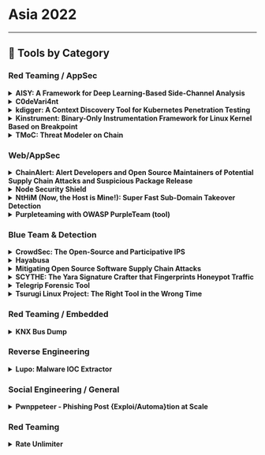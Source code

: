 # Asia 2022
---
## 🧠 Tools by Category
### Red Teaming / AppSec

<details><summary><strong>AISY: A Framework for Deep Learning-Based Side-Channel Analysis</strong></summary>

![BH-ARSENAL](https://img.shields.io/badge/BH-ARSENAL-blue) ![Category: Red Teaming / AppSec](https://img.shields.io/badge/Category:%20Red%20Teaming%20/%20AppSec-red) ![Stjepan Picek](https://img.shields.io/badge/Stjepan%20Picek-informational)

🔗 **Link:** [AISY: A Framework for Deep Learning-Based Side-Channel Analysis](https://github.com/AISyLab/AISY_Framework)  
📝 **Description:** Profiling side-channel attacks (SCA) allow evaluators to verify the worst-case security scenario of their products. Nowadays, deep learning has become the state-of-the-art method for profiling SCA as deep neural networks show the ability to learn side-channel leakages from protected implementations. While deep learning is a powerful technique for security evaluations, it offers numerous possibilities for neural network configurations and optimization techniques. Selecting the best setup for each evaluated product is far from trivial and requires expertise in SCA and deep learning fields. To improve SCA methods, and at the same time to be able to investigate the resistance of the product to more complex attack scenarios, researchers continuously propose new techniques.
Unfortunately, several obstacles are making the acceptance of such techniques a challenge. Security evaluators from the industry face difficulties following up on new promising methods. What is more, certification bodies also must be aware of new SCA techniques to issue the certifications. Indeed, one of the main issues is the lack of publicly available, easy-to-use frameworks that allow powerful and reliable side-channel analysis. Moreover, due to the absence of the uniformed evaluation/implementation method, the reproducibility of the outcomes is not easy to ensure.

We propose AISY as a tool to allow state-of-the-art deep learning-based SCA. AISY is a python-based open-source framework, and it provides state-of-the-art functionalities for profiling SCA with easy usage, extensibility, reproducibility, integrated database, and user interface. We envision a system where the user can efficiently run the attacks with few lines of code and based on state-of-the-art but also extend those functionalities to support new developments. AISY supports the complete development cycle for deep learning-based SCA: from dataset preparation to the automated development of new models and their assessment concerning the side-channel metrics.

</details>

<details><summary><strong>C0deVari4nt</strong></summary>

![BH-ARSENAL](https://img.shields.io/badge/BH-ARSENAL-blue) ![Category: Red Teaming / AppSec](https://img.shields.io/badge/Category:%20Red%20Teaming%20/%20AppSec-red) ![Chloe Ong](https://img.shields.io/badge/Chloe%20Ong-informational) ![Kar Wei Loh](https://img.shields.io/badge/Kar%20Wei%20Loh-informational)

🔗 **Link:** [C0deVari4nt](#)  
📝 **Description:** None

</details>

<details><summary><strong>kdigger: A Context Discovery Tool for Kubernetes Penetration Testing</strong></summary>

![BH-ARSENAL](https://img.shields.io/badge/BH-ARSENAL-blue) ![Category: Red Teaming / AppSec](https://img.shields.io/badge/Category:%20Red%20Teaming%20/%20AppSec-red) ![Mahé Tardy](https://img.shields.io/badge/Mahé%20Tardy-informational)

🔗 **Link:** [kdigger: A Context Discovery Tool for Kubernetes Penetration Testing](#)  
📝 **Description:** None

</details>

<details><summary><strong>Kinstrument: Binary-Only Instrumentation Framework for Linux Kernel Based on Breakpoint</strong></summary>

![BH-ARSENAL](https://img.shields.io/badge/BH-ARSENAL-blue) ![Category: Red Teaming / AppSec](https://img.shields.io/badge/Category:%20Red%20Teaming%20/%20AppSec-red) ![Sili Luo](https://img.shields.io/badge/Sili%20Luo-informational)

🔗 **Link:** [Kinstrument: Binary-Only Instrumentation Framework for Linux Kernel Based on Breakpoint](https://github.com/hac425xxx/hac425xxx)  
📝 **Description:** For regular Linux kernels, we can use qemu or vmware, and then use gdb to debug the kernel, but for some special embedded devices, such as Android phones, it is difficult to debug and instrument the kernel. In order to debug the kernel, it often needs to recompile the kernel and use additional hardware.

The characteristics of kinstrument are as follows:

1. The kernel only needs to support the insertion of the ko module, the kernel does not need to be recompiled, and no additional hardware is required.
2. Support instrumentation basic blocks, and get basic block coverage of kernel code
3. Use the breakpoint mechanism to hook and debug arbitrary instructions.


Kinstrument can be used for kernel debugging and Fuzz.

</details>

<details><summary><strong>TMoC: Threat Modeler on Chain</strong></summary>

![BH-ARSENAL](https://img.shields.io/badge/BH-ARSENAL-blue) ![Category: Red Teaming / AppSec](https://img.shields.io/badge/Category:%20Red%20Teaming%20/%20AppSec-red) ![Yejun Kim](https://img.shields.io/badge/Yejun%20Kim-informational) ![Kwangsoo Cho](https://img.shields.io/badge/Kwangsoo%20Cho-informational) ![Paul Hong](https://img.shields.io/badge/Paul%20Hong-informational) ![Seungjoo Kim](https://img.shields.io/badge/Seungjoo%20Kim-informational)

🔗 **Link:** [TMoC: Threat Modeler on Chain](#)  
📝 **Description:** None

</details>


### Web/AppSec

<details><summary><strong>ChainAlert: Alert Developers and Open Source Maintainers of Potential Supply Chain Attacks and Suspicious Package Release</strong></summary>

![BH-ARSENAL](https://img.shields.io/badge/BH-ARSENAL-blue) ![Category: Web/AppSec](https://img.shields.io/badge/Category:%20Web/AppSec-blue) ![Lior Kaplan](https://img.shields.io/badge/Lior%20Kaplan-informational) ![Jossef Harush](https://img.shields.io/badge/Jossef%20Harush-informational)

🔗 **Link:** [ChainAlert: Alert Developers and Open Source Maintainers of Potential Supply Chain Attacks and Suspicious Package Release](#)  
📝 **Description:** None

</details>

<details><summary><strong>Node Security Shield</strong></summary>

![BH-ARSENAL](https://img.shields.io/badge/BH-ARSENAL-blue) ![Category: Web/AppSec](https://img.shields.io/badge/Category:%20Web/AppSec-blue) ![Sukesh Pappu](https://img.shields.io/badge/Sukesh%20Pappu-informational) ![Lavakumar Kuppan](https://img.shields.io/badge/Lavakumar%20Kuppan-informational)

🔗 **Link:** [Node Security Shield](#)  
📝 **Description:** None

</details>

<details><summary><strong>NtHiM (Now, the Host is Mine!): Super Fast Sub-Domain Takeover Detection</strong></summary>

![BH-ARSENAL](https://img.shields.io/badge/BH-ARSENAL-blue) ![Category: Web/AppSec](https://img.shields.io/badge/Category:%20Web/AppSec-blue) ![Binit Ghimire](https://img.shields.io/badge/Binit%20Ghimire-informational)

🔗 **Link:** [NtHiM (Now, the Host is Mine!): Super Fast Sub-Domain Takeover Detection](https://github.com/TheBinitGhimire/NtHiM)  
📝 **Description:** NtHiM, which stands for "Now, the Host is Mine!" is a Rust-based systems project, which enables security enthusiasts to discover subdomain takeover vulnerabilities in hostnames (domains and subdomains) from different organizations.


In this session, I will be discussing about the following things, apart from an introduction of myself as the project maintainer and your presenter for this session.

Project Overview
Brief Introduction (what this project actually is)
Initiation Story (how I decided to start working on this project)
Brief Logic Explanation (understanding the project workflow with a simple pseudocode)
Project Features (getting to know about all of the things built into the project)
User-level Video Documentation (Demonstration; including guides for the end-users of this project)
Developer-level Video Documentation (Demonstration; including guides on how you can get started with extending or contributing to this project)

</details>

<details><summary><strong>Purpleteaming with OWASP PurpleTeam (tool)</strong></summary>

![BH-ARSENAL](https://img.shields.io/badge/BH-ARSENAL-blue) ![Category: Web/AppSec](https://img.shields.io/badge/Category:%20Web/AppSec-blue) ![Kim Carter](https://img.shields.io/badge/Kim%20Carter-informational)

🔗 **Link:** [Purpleteaming with OWASP PurpleTeam (tool)](#)  
📝 **Description:** OWASP PurpleTeam is a security regression testing SaaS and CLI that targets web applications and APIs. It can be run manually or sit within your build pipeline to continuously test your creations in close to real-time. Not only does PurpleTeam help you find and fix your security defects, it also helps train Developers and DevOps Engineers to recognise security defects and how to not introduce the same defects in the future.

</details>


### Blue Team & Detection

<details><summary><strong>CrowdSec: The Open-Source and Participative IPS</strong></summary>

![BH-ARSENAL](https://img.shields.io/badge/BH-ARSENAL-blue) ![Category: Blue Team & Detection](https://img.shields.io/badge/Category:%20Blue%20Team%20&%20Detection-cyan) ![Jean Devaux](https://img.shields.io/badge/Jean%20Devaux-informational) ![Sebastien Blot](https://img.shields.io/badge/Sebastien%20Blot-informational) ![Philippe Humeau](https://img.shields.io/badge/Philippe%20Humeau-informational)

🔗 **Link:** [CrowdSec: The Open-Source and Participative IPS](#)  
📝 **Description:** None

</details>

<details><summary><strong>Hayabusa</strong></summary>

![BH-ARSENAL](https://img.shields.io/badge/BH-ARSENAL-blue) ![Category: Blue Team & Detection](https://img.shields.io/badge/Category:%20Blue%20Team%20&%20Detection-cyan) ![Zach Mathis](https://img.shields.io/badge/Zach%20Mathis-informational)

🔗 **Link:** [Hayabusa](https://github.com/YamatoSecurity)  
📝 **Description:** Hayabusa is a sigma-based threat hunting and fast forensics timeline generator for Windows event logs written in rust by Yamato Security. Rules can either be written sigma or built-in hayabusa rules that let the analyst extract out only the important fields for Windows DFIR investigations.

</details>

<details><summary><strong>Mitigating Open Source Software Supply Chain Attacks</strong></summary>

![BH-ARSENAL](https://img.shields.io/badge/BH-ARSENAL-blue) ![Category: Blue Team & Detection](https://img.shields.io/badge/Category:%20Blue%20Team%20&%20Detection-cyan) ![Ashish Bijlani](https://img.shields.io/badge/Ashish%20Bijlani-informational) ![Ajinkya Rajput](https://img.shields.io/badge/Ajinkya%20Rajput-informational)

🔗 **Link:** [Mitigating Open Source Software Supply Chain Attacks](#)  
📝 **Description:** None

</details>

<details><summary><strong>SCYTHE: The Yara Signature Crafter that Fingerprints Honeypot Traffic</strong></summary>

![BH-ARSENAL](https://img.shields.io/badge/BH-ARSENAL-blue) ![Category: Blue Team & Detection](https://img.shields.io/badge/Category:%20Blue%20Team%20&%20Detection-cyan) ![Shashank Gangaraju](https://img.shields.io/badge/Shashank%20Gangaraju-informational) ![Yu Zeng](https://img.shields.io/badge/Yu%20Zeng-informational) ![George Chen](https://img.shields.io/badge/George%20Chen-informational)

🔗 **Link:** [SCYTHE: The Yara Signature Crafter that Fingerprints Honeypot Traffic](#)  
📝 **Description:** None

</details>

<details><summary><strong>Telegrip Forensic Tool</strong></summary>

![BH-ARSENAL](https://img.shields.io/badge/BH-ARSENAL-blue) ![Category: Blue Team & Detection](https://img.shields.io/badge/Category:%20Blue%20Team%20&%20Detection-cyan) ![Norah Alkhathlan](https://img.shields.io/badge/Norah%20Alkhathlan-informational)

🔗 **Link:** [Telegrip Forensic Tool](#)  
📝 **Description:** None

</details>

<details><summary><strong>Tsurugi Linux Project: The Right Tool in the Wrong Time</strong></summary>

![BH-ARSENAL](https://img.shields.io/badge/BH-ARSENAL-blue) ![Category: Blue Team & Detection](https://img.shields.io/badge/Category:%20Blue%20Team%20&%20Detection-cyan) ![Giovanni Rattaro](https://img.shields.io/badge/Giovanni%20Rattaro-informational) ![Marco Giorgi](https://img.shields.io/badge/Marco%20Giorgi-informational)

🔗 **Link:** [Tsurugi Linux Project: The Right Tool in the Wrong Time](#)  
📝 **Description:** Any DFIR analyst knows that everyday in many companies, it doesn't matter the size, it's not easy to perform forensics investigations often due to lack of internal information (like mastery all IT architecture, have the logs or the right one...) and ready to use DFIR tools.

As DFIR professionals we have faced these problems many times and so we decided last year to create something that can help who will need the right tool in the "wrong time" (during a security incident).

And the answer is the Tsurugi Linux project that, of course, can be used also for educational purposes.
After more than a year since the last release, a Tsurugi Linux special BLACK HAT EDITION with this major release will be shared with the participants before the public release.

</details>


### Red Teaming / Embedded

<details><summary><strong>KNX Bus Dump</strong></summary>

![BH-ARSENAL](https://img.shields.io/badge/BH-ARSENAL-blue) ![Category: Red Teaming / Embedded](https://img.shields.io/badge/Category:%20Red%20Teaming%20/%20Embedded-purple) ![Christopher Morales-Gonzalez](https://img.shields.io/badge/Christopher%20Morales-Gonzalez-informational) ![Michael Cash](https://img.shields.io/badge/Michael%20Cash-informational)

🔗 **Link:** [KNX Bus Dump](#)  
📝 **Description:** None

</details>


### Reverse Engineering

<details><summary><strong>Lupo: Malware IOC Extractor</strong></summary>

![BH-ARSENAL](https://img.shields.io/badge/BH-ARSENAL-blue) ![Category: Reverse Engineering](https://img.shields.io/badge/Category:%20Reverse%20Engineering-orange) ![Vishal Thakur](https://img.shields.io/badge/Vishal%20Thakur-informational)

🔗 **Link:** [Lupo: Malware IOC Extractor](#)  
📝 **Description:** None

</details>


### Social Engineering / General

<details><summary><strong>Pwnppeteer - Phishing Post {Exploi/Automa}tion at Scale</strong></summary>

![BH-ARSENAL](https://img.shields.io/badge/BH-ARSENAL-blue) ![Category: Social Engineering / General](https://img.shields.io/badge/Category:%20Social%20Engineering%20/%20General-pink) ![Joffrey Czarny](https://img.shields.io/badge/Joffrey%20Czarny-informational)

🔗 **Link:** [Pwnppeteer - Phishing Post {Exploi/Automa}tion at Scale](#)  
📝 **Description:** None

</details>


### Red Teaming

<details><summary><strong>Rate Unlimiter</strong></summary>

![BH-ARSENAL](https://img.shields.io/badge/BH-ARSENAL-blue) ![Category: Red Teaming](https://img.shields.io/badge/Category:%20Red%20Teaming-red) ![George Chen](https://img.shields.io/badge/George%20Chen-informational) ![Zheng Wei Chen](https://img.shields.io/badge/Zheng%20Wei%20Chen-informational)

🔗 **Link:** [Rate Unlimiter](#)  
📝 **Description:** None

</details>

